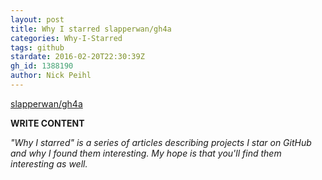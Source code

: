 ```yaml
---
layout: post
title: Why I starred slapperwan/gh4a
categories: Why-I-Starred
tags: github
stardate: 2016-02-20T22:30:39Z
gh_id: 1388190
author: Nick Peihl
---
```


[slapperwan/gh4a](https://github.com/slapperwan/gh4a)

**WRITE CONTENT**

*"Why I starred" is a series of articles describing projects I star on GitHub and why I found them interesting. My hope is that you'll find them interesting as well.*


